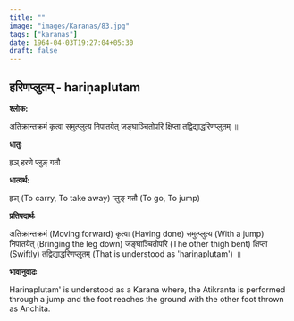 ```yaml
---
title: ""
image: "images/Karanas/83.jpg"
tags: ["karanas"]
date: 1964-04-03T19:27:04+05:30
draft: false
---
```


## हरिणप्लुतम् - hariṇaplutam

**श्लोक:**

अतिक्रान्तक्रमं कृत्वा समुत्प्लुत्य निपातयेत् जङ्घाञ्चितोपरि क्षिप्ता तद्विद्याद्धरिणप्लुतम् ॥

**धातुः**

हृञ् हरणे
प्लुङ् गतौ

**धात्वर्थ:**

हृञ् (To carry, To take away)
प्लुङ् गतौ (To go, To jump)

**प्रतिपदार्थः**

अतिक्रान्तक्रमं (Moving forward) कृत्वा (Having done) समुत्प्लुत्य (With a jump) निपातयेत् (Bringing the leg down) जङ्घाञ्चितोपरि (The other thigh bent) क्षिप्ता (Swiftly) तद्विद्याद्धरिणप्लुतम् (That is understood as 'hariṇaplutam') ॥

**भावानुवादः**

Harinaplutam' is understood as a Karana where, the Atikranta is performed through a jump and the foot reaches the ground with the other foot thrown as Anchita.
